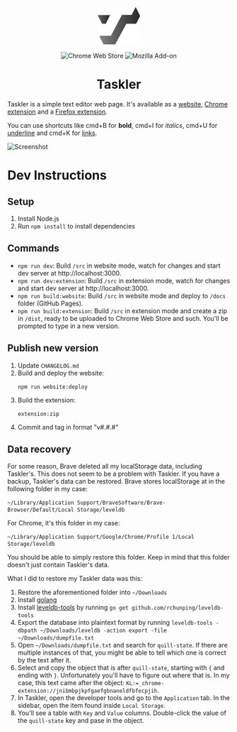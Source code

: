 <p align="center">
  <a href="https://taskler.kasper.space" title="Taskler"><img alt="Quill Logo" src="https://raw.githubusercontent.com/SpectralKH/taskler/9363a32916f6f0f7316528c92a7df265a5b53d62/logo/logo.png" width="96"></a>
</p>
<p align="center">
  <img alt="Chrome Web Store" src="https://img.shields.io/chrome-web-store/users/jnibmbpjkpfgaefgbnaneldfbfecpjih?color=yellow&logo=Google%20Chrome&logoColor=white&style=flat-square">
  <img alt="Mozilla Add-on" src="https://img.shields.io/amo/users/taskler?color=orange&logo=Firefox%20Browser&logoColor=white&style=flat-square">
</p>
<h1 align="center">
  Taskler
</h1>
Taskler is a simple text editor web page. It's available as a <a href='https://taskler.kasper.space'>website</a>, <a href='https://chrome.google.com/webstore/detail/jnibmbpjkpfgaefgbnaneldfbfecpjih'>Chrome extension</a> and a <a href='https://addons.mozilla.org/addon/taskler'>Firefox extension</a>.

You can use shortcuts like cmd+B for <b>bold</b>, cmd+I for <i>italics</i>, cmd+U for <u>underline</u> and cmd+K for <a href='https://www.youtube.com/watch?v=LDU_Txk06tM'>links</a>.

![Screenshot](https://raw.githubusercontent.com/probablykasper/taskler/master/assets/screenshot3.png)


# Dev Instructions

## Setup
1. Install Node.js
2. Run `npm install` to install dependencies

## Commands
- `npm run dev`: Build `/src` in website mode, watch for changes and start dev server at http://localhost:3000.
- `npm run dev:extension`: Build `/src` in extension mode, watch for changes and start dev server at http://localhost:3000.
- `npm run build:website`: Build `/src` in website mode and deploy to `/docs` folder (GitHub Pages).
- `npm run build:extension`: Build `/src` in extension mode and create a zip in `/dist`, ready to be uploaded to Chrome Web Store and such. You'll be prompted to type in a new version.

## Publish new version
1. Update `CHANGELOG.md`
2. Build and deploy the website:
    ```
    npm run website:deploy
    ```
3. Build the extension:
    ```
    extension:zip
    ```
4. Commit and tag in format "v#.#.#"

## Data recovery
For some reason, Brave deleted all my localStorage data, including Taskler's. This does not seem to be a problem with Taskler. If you have a backup, Taskler's data can be restored. Brave stores localStorage at in the following folder in my case:
```
~/Library/Application Support/BraveSoftware/Brave-Browser/Default/Local Storage/leveldb
```
For Chrome, it's this folder in my case:
```
~/Library/Application Support/Google/Chrome/Profile 1/Local Storage/leveldb
```
You should be able to simply restore this folder. Keep in mind that this folder doesn't just contain Taskler's data.

What I did to restore my Taskler data was this:
1. Restore the aforementioned folder into `~/Downloads`
2. Install [golang](https://golang.org/)
3. Install [leveldb-tools](https://github.com/rchunping/leveldb-tools) by running `go get github.com/rchunping/leveldb-tools`
4. Export the database into plaintext format by running `leveldb-tools -dbpath ~/Downloads/leveldb -action export -file ~/Downloads/dumpfile.txt`
5. Open `~/Downloads/dumpfile.txt` and search for `quill-state`. If there are multiple instances of that, you might be able to tell which one is correct by the text after it.
6. Select and copy the object that is after `quill-state`, starting with `{` and ending with `}`. Unfortunately you'll have to figure out where that is. In my case, this text came after the object: `KL:=_chrome-extension://jnibmbpjkpfgaefgbnaneldfbfecpjih`.
7. In Taskler, open the developer tools and go to the `Application` tab. In the sidebar, open the item found inside `Local Storage`.
8. You'll see a table with `Key` and `Value` columns. Double-click the value of the `quill-state` key and pase in the object.
